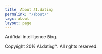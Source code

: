 ```yaml
---
title: About AI.dating
permalink: "/about/"
tags: about
layout: page
---
```


Artificial Intelligence Blog.

Copyright 2016 AI.dating℠. All rights reserved.
